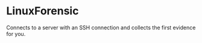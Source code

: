# LinuxForensic

Connects to a server with an SSH connection and collects the first evidence for you.
